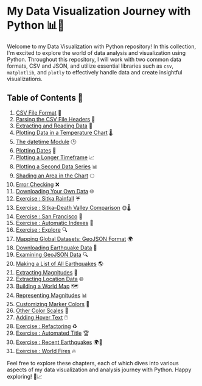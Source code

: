 # My Data Visualization Journey with Python 📊🐍

Welcome to my Data Visualization with Python repository! In this collection, I'm excited to explore the world of data analysis and visualization using Python. Throughout this repository, I will work with two common data formats, CSV and JSON, and utilize essential libraries such as `csv`, `matplotlib`, and `plotly` to effectively handle data and create insightful visualizations.

## Table of Contents 📜

1. [CSV File Format](#csv-file-format) 📁
2. [Parsing the CSV File Headers](#parsing-the-csv-file-headers) 🧩
3. [Extracting and Reading Data](#extracting-and-reading-data) 📖
4. [Plotting Data in a Temperature Chart](#plotting-data-in-a-temperature-chart) 🌡️
5. [The datetime Module](#the-datetime-module) 🕒
6. [Plotting Dates](#plotting-dates) 📅
7. [Plotting a Longer Timeframe](#plotting-a-longer-timeframe) 📈
8. [Plotting a Second Data Series](#plotting-a-second-data-series) 📊
9. [Shading an Area in the Chart](#shading-an-area-in-the-chart) 🌕
10. [Error Checking](#error-checking) ❌
11. [Downloading Your Own Data](#downloading-your-own-data) 🌐
12. [Exercise : Sitka Rainfall](#exercise-16-1-sitka-rainfall) ☔
13. [Exercise : Sitka–Death Valley Comparison](#exercise-16-2-sitka-death-valley-comparison) 🌞🌡️
14. [Exercise : San Francisco](#exercise-16-3-san-francisco) 🌉
15. [Exercise : Automatic Indexes](#exercise-16-4-automatic-indexes) 🔄
16. [Exercise : Explore](#exercise-16-5-explore) 🔍
17. [Mapping Global Datasets: GeoJSON Format](#mapping-global-datasets-geojson-format) 🌍
18. [Downloading Earthquake Data](#downloading-earthquake-data) 🌋
19. [Examining GeoJSON Data](#examining-geojson-data) 🔍
20. [Making a List of All Earthquakes](#making-a-list-of-all-earthquakes) 🌎
21. [Extracting Magnitudes](#extracting-magnitudes) 📏
22. [Extracting Location Data](#extracting-location-data) 🌐
23. [Building a World Map](#building-a-world-map) 🗺️
24. [Representing Magnitudes](#representing-magnitudes) 📊
25. [Customizing Marker Colors](#customizing-marker-colors) 🎨
26. [Other Color Scales](#other-color-scales) 🌈
27. [Adding Hover Text](#adding-hover-text) 🖱️
28. [Exercise : Refactoring](#exercise-16-6-refactoring) ♻️
29. [Exercise : Automated Title](#exercise-16-7-automated-title) 🏆
30. [Exercise : Recent Earthquakes](#exercise-16-8-recent-earthquakes) 🌍🌋
31. [Exercise : World Fires](#exercise-16-9-world-fires) 🔥

Feel free to explore these chapters, each of which dives into various aspects of my data visualization and analysis journey with Python. Happy exploring! 🚀📈

